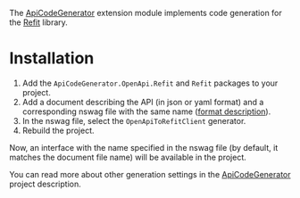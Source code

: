 The [ApiCodeGenerator](https://github.com/MobileTeleSystems/ApiCodeGenerator) extension module implements code generation for the [Refit](https://github.com/reactiveui/refit) library.

# Installation
1. Add the `ApiCodeGenerator.OpenApi.Refit` and `Refit` packages to your project.
2. Add a document describing the API (in json or yaml format) and a corresponding nswag file with the same name ([format description](https://github.com/MobileTeleSystems/ApiCodeGenerator#nswag-file-format)).
1. In the nswag file, select the `OpenApiToRefitClient` generator.
3. Rebuild the project.

Now, an interface with the name specified in the nswag file (by default, it matches the document file name) will be available in the project.

You can read more about other generation settings in the [ApiCodeGenerator](https://github.com/MobileTeleSystems/ApiCodeGenerator) project description.
